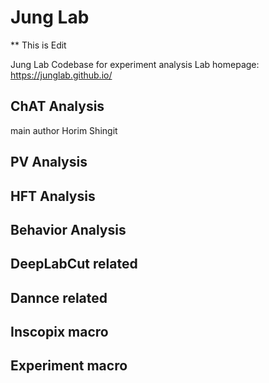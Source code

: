 # Jung Lab

** This is Edit

Jung Lab Codebase for experiment analysis
Lab homepage: https://junglab.github.io/
## ChAT Analysis
main author Horim Shingit
## PV Analysis
## HFT Analysis
## Behavior Analysis
## DeepLabCut related
## Dannce related
## Inscopix macro
## Experiment macro

